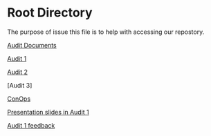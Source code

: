 
# Root Directory

The purpose of issue this file is to help with accessing our repostory. 

[Audit Documents](https://github.com/JessYJY/insectfarming.github.io/tree/master/Audit%20Documents)

[Audit 1](https://github.com/JessYJY/insectfarming.github.io/blob/master/Audit%20Documents/Audit%201.md)
  
  [Audit 2](https://github.com/JessYJY/insectfarming.github.io/blob/master/Audit%20Documents/Audit%202.md)
  
  [Audit 3]
  
  [ConOps](https://github.com/JessYJY/insectfarming.github.io/blob/master/Audit%20Documents/ConOps.pdf)
  
  [Presentation slides in Audit 1](https://github.com/JessYJY/insectfarming.github.io/blob/master/Audit%20Documents/PA1.pptx)
  
  [Audit 1 feedback](https://github.com/JessYJY/insectfarming.github.io/blob/master/Audit%20Documents/Audit%201%20feedback.md)
  
  

